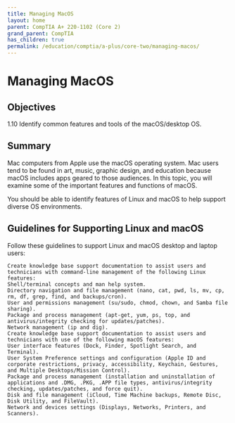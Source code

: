 ```yaml
---
title: Managing MacOS
layout: home
parent: CompTIA A+ 220-1102 (Core 2)
grand_parent: CompTIA
has_children: true
permalink: /education/comptia/a-plus/core-two/managing-macos/
---
```


# Managing MacOS

## Objectives

1.10 Identify common features and tools of the macOS/desktop OS.

## Summary

Mac computers from Apple use the macOS operating system. Mac users tend to be found in art, music, graphic design, and education because macOS includes apps geared to those audiences. In this topic, you will examine some of the important features and functions of macOS.

You should be able to identify features of Linux and macOS to help support diverse OS environments.

## Guidelines for Supporting Linux and macOS

Follow these guidelines to support Linux and macOS desktop and laptop users:

    Create knowledge base support documentation to assist users and technicians with command-line management of the following Linux features:
    Shell/terminal concepts and man help system.
    Directory navigation and file management (nano, cat, pwd, ls, mv, cp, rm, df, grep, find, and backups/cron).
    User and permissions management (su/sudo, chmod, chown, and Samba file sharing).
    Package and process management (apt-get, yum, ps, top, and antivirus/integrity checking for updates/patches).
    Network management (ip and dig).
    Create knowledge base support documentation to assist users and technicians with use of the following macOS features:
    User interface features (Dock, Finder, Spotlight Search, and Terminal).
    User System Preference settings and configuration (Apple ID and corporate restrictions, privacy, accessibility, Keychain, Gestures, and Multiple Desktops/Mission Control).
    Package and process management (installation and uninstallation of applications and .DMG, .PKG, .APP file types, antivirus/integrity checking, updates/patches, and force quit).
    Disk and file management (iCloud, Time Machine backups, Remote Disc, Disk Utility, and FileVault).
    Network and devices settings (Displays, Networks, Printers, and Scanners).